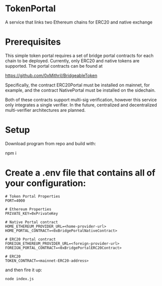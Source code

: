 # TokenPortal
A service that links two Ethereum chains for ERC20 and native exchange

# Prerequisites
This simple token portal requires a set of bridge portal contracts for each chain to be deployed. 
Currently, only ERC20 and native tokens are supported. The portal contracts can be found at 

https://github.com/0xMithril/BridgeableToken

Specifically, the contract ERC20Portal must be installed on mainnet, for example, and the contract NativePortal 
must be installed on the sidechain.

Both of these contracts support multi-sig verification, however this service only integrates a single verifier. In
the future, centralized and decentralized multi-verifier architectures are planned.

# Setup
Download program from repo and build with:

npm i

# Create a .env file that contains all of your configuration:

```
# Token Portal Properties
PORT=4000

# Ethereum Properties
PRIVATE_KEY=0xPrivateKey

# Native Portal contract
HOME_ETHEREUM_PROVIDER_URL=<home-provider-url>
HOME_PORTAL_CONTRACT=<0xBridgePortalNativeContract>

# ERC20 Portal contract
FOREIGN_ETHEREUM_PROVIDER_URL=<foreign-provider-url>
FOREIGN_PORTAL_CONTRACT=<0xBridgePortalERC20Contract>

# ERC20
TOKEN_CONTRACT=<mainnet-ERC20-address>
```
and then fire it up:

```node index.js```
